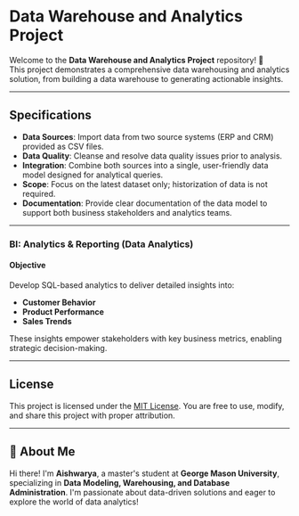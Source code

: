 # Data Warehouse and Analytics Project  

Welcome to the **Data Warehouse and Analytics Project** repository! 🚀  
This project demonstrates a comprehensive data warehousing and analytics solution, from building a data warehouse to generating actionable insights. 

---  

## Specifications  

- **Data Sources**: Import data from two source systems (ERP and CRM) provided as CSV files.  
- **Data Quality**: Cleanse and resolve data quality issues prior to analysis.  
- **Integration**: Combine both sources into a single, user-friendly data model designed for analytical queries.  
- **Scope**: Focus on the latest dataset only; historization of data is not required.  
- **Documentation**: Provide clear documentation of the data model to support both business stakeholders and analytics teams.  

---  

### BI: Analytics & Reporting (Data Analytics)  

#### Objective  

Develop SQL-based analytics to deliver detailed insights into:  
- **Customer Behavior**  
- **Product Performance**  
- **Sales Trends**  

These insights empower stakeholders with key business metrics, enabling strategic decision-making.  

---  

## License  

This project is licensed under the [MIT License](LICENSE). You are free to use, modify, and share this project with proper attribution.  

---  

## 🌟 About Me  

Hi there! I'm **Aishwarya**, a master's student at **George Mason University**, specializing in **Data Modeling, Warehousing, and Database Administration**. I'm passionate about data-driven solutions and eager to explore the world of data analytics!  

